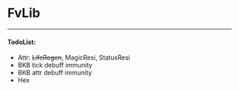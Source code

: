 # FvLib
***

#### TodoList:
* Attr: ~~LifeRegen~~, MagicResi, StatusResi
* BKB tick debuff immunity
* BKB attr debuff immunity
* Hex


